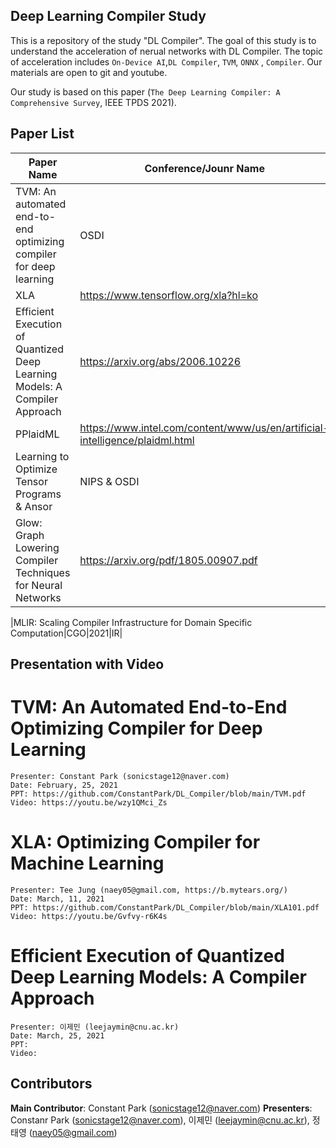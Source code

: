 ## Deep Learning Compiler Study
This is a repository of the study "DL Compiler". The goal of this study is to understand the acceleration of nerual networks with DL Compiler. The topic of acceleration includes `On-Device AI`,`DL Compiler`, `TVM`, `ONNX` , `Compiler`. Our materials are open to git and youtube. 


Our study is based on this paper (`The Deep Learning Compiler: A Comprehensive Survey`, IEEE TPDS 2021).
## Paper List
|Paper Name|Conference/Jounr Name|Year|
|---|---|---|
|TVM: An automated end-to-end optimizing compiler for deep learning|OSDI|2018|
|XLA| https://www.tensorflow.org/xla?hl=ko| 2017|
|Efficient Execution of Quantized Deep Learning Models: A Compiler Approach| https://arxiv.org/abs/2006.10226|2020|
|PPlaidML| https://www.intel.com/content/www/us/en/artificial-intelligence/plaidml.html| 2017|
|Learning to Optimize Tensor Programs & Ansor| NIPS & OSDI |2020|
|Glow: Graph Lowering Compiler Techniques for Neural Networks| https://arxiv.org/pdf/1805.00907.pdf| 2018|


|MLIR: Scaling Compiler Infrastructure for Domain Specific Computation|CGO|2021|IR|

## Presentation with Video
# TVM: An Automated End-to-End Optimizing Compiler for Deep Learning
	Presenter: Constant Park (sonicstage12@naver.com)
	Date: February, 25, 2021
	PPT: https://github.com/ConstantPark/DL_Compiler/blob/main/TVM.pdf
	Video: https://youtu.be/wzy1QMci_Zs

# XLA: Optimizing Compiler for Machine Learning
	Presenter: Tee Jung (naey05@gmail.com, https://b.mytears.org/)
	Date: March, 11, 2021
	PPT: https://github.com/ConstantPark/DL_Compiler/blob/main/XLA101.pdf
	Video: https://youtu.be/Gvfvy-r6K4s

# Efficient Execution of Quantized Deep Learning Models: A Compiler Approach
	Presenter: 이제민 (leejaymin@cnu.ac.kr)
	Date: March, 25, 2021
	PPT: 
	Video: 
	
## Contributors
**Main Contributor**: Constant Park (sonicstage12@naver.com)
**Presenters**: Constanr Park (sonicstage12@naver.com), 이제민 (leejaymin@cnu.ac.kr), 정태영 (naey05@gmail.com)

